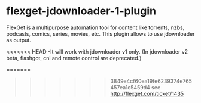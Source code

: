 # flexget-jdownloader-1-plugin 

FlexGet is a multipurpose automation tool for content like torrents, nzbs, podcasts, comics, series, movies, etc.
This plugin allows to use jdownloader as output.

<<<<<<< HEAD
-It will work with jdownloader v1 only. (In jdownloader v2 beta, flashgot, cnl and remote control are deprecated.)

=======
>>>>>>> 3849e4cf60ea19fe6239374e765457ea1c5459d4
see http://flexget.com/ticket/1435